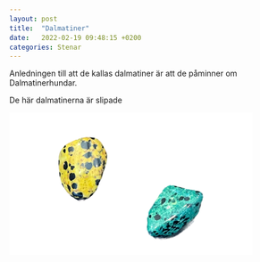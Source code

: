 ```yaml
---
layout: post
title:  "Dalmatiner"
date:   2022-02-19 09:48:15 +0200
categories: Stenar
---
```

Anledningen till att de kallas dalmatiner är att de påminner om Dalmatinerhundar.

De här dalmatinerna är slipade

![Dalmatiner](/assets/dalmatiner.png "Dalmatiner")